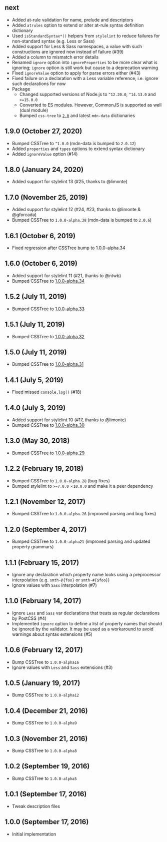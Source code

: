 ## next

- Added at-rule validation for name, prelude and descriptors
- Added `atrules` option to extend or alter at-rule syntax definition dictionary
- Used `isStandardSyntax*()` helpers from `stylelint` to reduce failures for non-standard syntax (e.g. Less or Sass)
- Added support for Less & Sass namespaces, a value with such constructions are ignored now instead of failure (#39)
- Added a column to mismatch error details
- Renamed `ignore` option into `ignoreProperties` to be more clear what is ignoring; `ignore` option is still work but cause to a deprecation warning
- Fixed `ignoreValue` option to apply for parse errors either (#43)
- Fixed failure on a declaration with a Less variable reference, i.e. ignore such declarations for now
- Package
    - Changed supported versions of Node.js to `^12.20.0`, `^14.13.0` and `>=15.0.0`
    - Converted to ES modules. However, CommonJS is supported as well (dual module)
    - Bumped `css-tree` to [`2.0`](https://github.com/csstree/csstree/releases/tag/v2.0.0) and latest `mdn-data` dictionaries

## 1.9.0 (October 27, 2020)

- Bumped CSSTree to `^1.0.0` (mdn-data is bumped to `2.0.12`)
- Added `properties` and `types` options to extend syntax dictionary
- Added `ignoreValue` option (#14)

## 1.8.0 (January 24, 2020)

- Added support for stylelint 13 (#25, thanks to @limonte)

## 1.7.0 (November 25, 2019)

- Added support for stylelint 12 (#24, #23, thanks to @limonte & @gforcada)
- Bumped CSSTree to `1.0.0-alpha.38` (mdn-data is bumped to `2.0.6`)

## 1.6.1 (October 6, 2019)

- Fixed regression after CSSTree bump to 1.0.0-alpha.34

## 1.6.0 (October 6, 2019)

- Added support for stylelint 11 (#21, thanks to @ntwb)
- Bumped CSSTree to [1.0.0-alpha.34](https://github.com/csstree/csstree/releases/tag/v1.0.0-alpha.34)

## 1.5.2 (July 11, 2019)

- Bumped CSSTree to [1.0.0-alpha.33](https://github.com/csstree/csstree/releases/tag/v1.0.0-alpha.33)

## 1.5.1 (July 11, 2019)

- Bumped CSSTree to [1.0.0-alpha.32](https://github.com/csstree/csstree/releases/tag/v1.0.0-alpha.32)

## 1.5.0 (July 11, 2019)

- Bumped CSSTree to [1.0.0-alpha.31](https://github.com/csstree/csstree/releases/tag/v1.0.0-alpha.31)

## 1.4.1 (July 5, 2019)

- Fixed missed `console.log()` (#18)

## 1.4.0 (July 3, 2019)

- Added support for stylelint 10 (#17, thanks to @limonte)
- Bumped CSSTree to [1.0.0-alpha.30](https://github.com/csstree/csstree/releases/tag/v1.0.0-alpha.30)

## 1.3.0 (May 30, 2018)

- Bumped CSSTree to [1.0.0-alpha.29](https://github.com/csstree/csstree/releases/tag/v1.0.0-alpha.29)

## 1.2.2 (February 19, 2018)

- Bumped CSSTree to `1.0.0-alpha.28` (bug fixes)
- Bumped stylelint to `>=7.0.0 <10.0.0` and make it a peer dependency

## 1.2.1 (November 12, 2017)

- Bumped CSSTree to `1.0.0-alpha.26` (improved parsing and bug fixes)

## 1.2.0 (September 4, 2017)

- Bumped CSSTree to `1.0.0-alpha21` (improved parsing and updated property grammars)

## 1.1.1 (February 15, 2017)

- Ignore any declaration which property name looks using a preprocessor interpolation (e.g. `smth-@{foo}` or `smth-#{$foo}`)
- Ignore values with `Sass` interpolation (#7)

## 1.1.0 (February 14, 2017)

- Ignore `Less` and `Sass` var declarations that treats as regular declarations by PostCSS (#4)
- Implemented `ignore` option to define a list of property names that should be ignored by the validator. It may be used as a workaround to avoid warnings about syntax extensions (#5)

## 1.0.6 (February 12, 2017)

- Bump CSSTree to `1.0.0-alpha16`
- Ignore values with `Less` and `Sass` extensions (#3)

## 1.0.5 (January 19, 2017)

- Bump CSSTree to `1.0.0-alpha12`

## 1.0.4 (December 21, 2016)

- Bump CSSTree to `1.0.0-alpha9`

## 1.0.3 (November 21, 2016)

- Bump CSSTree to `1.0.0-alpha8`

## 1.0.2 (September 19, 2016)

- Bump CSSTree to `1.0.0-alpha5`

## 1.0.1 (September 17, 2016)

- Tweak description files

## 1.0.0 (September 17, 2016)

- Initial implementation
